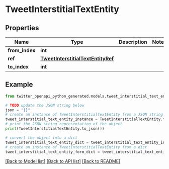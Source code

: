 # TweetInterstitialTextEntity


## Properties

Name | Type | Description | Notes
------------ | ------------- | ------------- | -------------
**from_index** | **int** |  | 
**ref** | [**TweetInterstitialTextEntityRef**](TweetInterstitialTextEntityRef.md) |  | 
**to_index** | **int** |  | 

## Example

```python
from twitter_openapi_python_generated.models.tweet_interstitial_text_entity import TweetInterstitialTextEntity

# TODO update the JSON string below
json = "{}"
# create an instance of TweetInterstitialTextEntity from a JSON string
tweet_interstitial_text_entity_instance = TweetInterstitialTextEntity.from_json(json)
# print the JSON string representation of the object
print(TweetInterstitialTextEntity.to_json())

# convert the object into a dict
tweet_interstitial_text_entity_dict = tweet_interstitial_text_entity_instance.to_dict()
# create an instance of TweetInterstitialTextEntity from a dict
tweet_interstitial_text_entity_form_dict = tweet_interstitial_text_entity.from_dict(tweet_interstitial_text_entity_dict)
```
[[Back to Model list]](../README.md#documentation-for-models) [[Back to API list]](../README.md#documentation-for-api-endpoints) [[Back to README]](../README.md)


